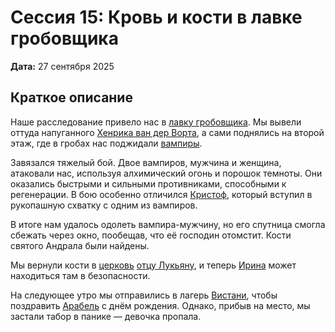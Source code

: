 # Сессия 15: Кровь и кости в лавке гробовщика

**Дата:** 27 сентября 2025

## Краткое описание

Наше расследование привело нас в [лавку гробовщика](../locations/coffin-makers-shop.md). Мы вывели оттуда напуганного [Хенрика ван дер Ворта](../characters/npc/henrik-van-der-voort.md), а сами поднялись на второй этаж, где в гробах нас поджидали [вампиры](../characters/npc/vampire-spawn.md).

Завязался тяжелый бой. Двое вампиров, мужчина и женщина, атаковали нас, используя алхимический огонь и порошок темноты. Они оказались быстрыми и сильными противниками, способными к регенерации. В бою особенно отличился [Кристоф](../characters/pc/kristof.md), который вступил в рукопашную схватку с одним из вампиров.

В итоге нам удалось одолеть вампира-мужчину, но его спутница смогла сбежать через окно, пообещав, что её господин отомстит. Кости святого Андрала были найдены.

Мы вернули кости в [церковь](../locations/st-andrals-church.md) [отцу Лукьяну](../characters/npc/father-lucian.md), и теперь [Ирина](../characters/npc/ireena-kolyana.md) может находиться там в безопасности.

На следующее утро мы отправились в лагерь [Вистани](../factions/vistani.md), чтобы поздравить [Арабель](../characters/npc/arabelle.md) с днём рождения. Однако, прибыв на место, мы застали табор в панике — девочка пропала.

